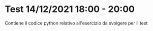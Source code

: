 # Test 14/12/2021 18:00 - 20:00
Contiene il codice python relativo all'esercizio da svolgere per il test
